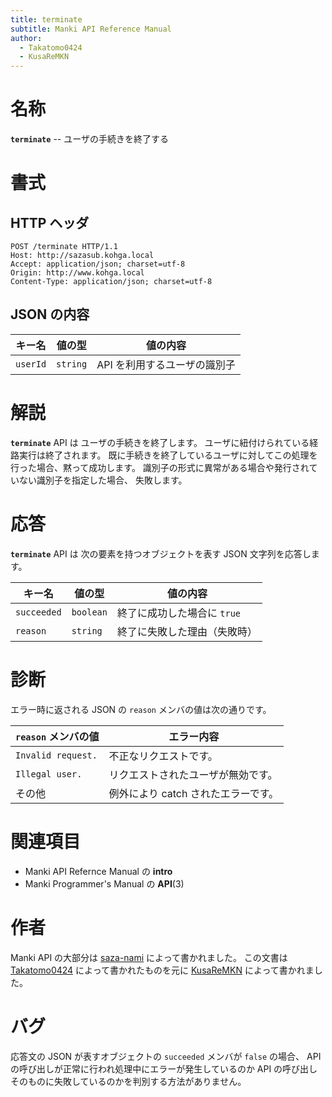 ```yaml
---
title: terminate
subtitle: Manki API Reference Manual
author:
  - Takatomo0424
  - KusaReMKN
---
```


# 名称

**`terminate`** -- ユーザの手続きを終了する

# 書式

## HTTP ヘッダ

```http
POST /terminate HTTP/1.1
Host: http://sazasub.kohga.local
Accept: application/json; charset=utf-8
Origin: http://www.kohga.local
Content-Type: application/json; charset=utf-8
```

## JSON の内容

| キー名   | 値の型   | 値の内容                     |
| -------- | -------- | ---------------------------- |
| `userId` | `string` | API を利用するユーザの識別子 |

# 解説

**`terminate`** API は
ユーザの手続きを終了します。
ユーザに紐付けられている経路実行は終了されます。
既に手続きを終了しているユーザに対してこの処理を行った場合、黙って成功します。
識別子の形式に異常がある場合や発行されていない識別子を指定した場合、
失敗します。

# 応答

**`terminate`** API は
次の要素を持つオブジェクトを表す JSON 文字列を応答します。

| キー名      | 値の型    | 値の内容                     |
| ----------- | --------- | ---------------------------- |
| `succeeded` | `boolean` | 終了に成功した場合に `true`  |
| `reason`    | `string`  | 終了に失敗した理由（失敗時） |

# 診断

エラー時に返される JSON の `reason` メンバの値は次の通りです。

| `reason` メンバの値 | エラー内容                          |
| ------------------- | ----------------------------------- |
| `Invalid request.`  | 不正なリクエストです。              |
| `Illegal user.`     | リクエストされたユーザが無効です。  |
| その他              | 例外により catch されたエラーです。 |

# 関連項目

- Manki API Refernce Manual の **intro**
- Manki Programmer's Manual の **API**(3)

# 作者

Manki API の大部分は [saza-nami][saza-nami] によって書かれました。
この文書は [Takatomo0424][takatomo0424] によって書かれたものを元に
[KusaReMKN][kusaremkn] によって書かれました。

# バグ

応答文の JSON が表すオブジェクトの `succeeded` メンバが `false` の場合、
API の呼び出しが正常に行われ処理中にエラーが発生しているのか
API の呼び出しそのものに失敗しているのかを判別する方法がありません。

[saza-nami]: https://github.com/saza-nami
[takatomo0424]: https://github.com/Takatomo0424
[kusaremkn]: https://github.com/KusaReMKN
